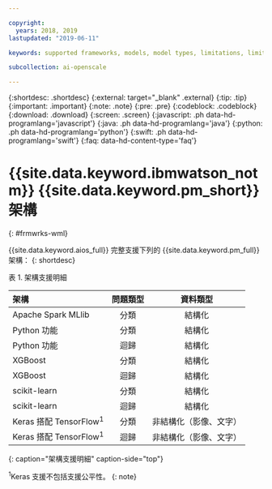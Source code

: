 ```yaml
---

copyright:
  years: 2018, 2019
lastupdated: "2019-06-11"

keywords: supported frameworks, models, model types, limitations, limits

subcollection: ai-openscale

---
```


{:shortdesc: .shortdesc}
{:external: target="_blank" .external}
{:tip: .tip}
{:important: .important}
{:note: .note}
{:pre: .pre}
{:codeblock: .codeblock}
{:download: .download}
{:screen: .screen}
{:javascript: .ph data-hd-programlang='javascript'}
{:java: .ph data-hd-programlang='java'}
{:python: .ph data-hd-programlang='python'}
{:swift: .ph data-hd-programlang='swift'}
{:faq: data-hd-content-type='faq'}

# {{site.data.keyword.ibmwatson_notm}} {{site.data.keyword.pm_short}} 架構
{: #frmwrks-wml}

{{site.data.keyword.aios_full}} 完整支援下列的 {{site.data.keyword.pm_full}} 架構：
{: shortdesc}

表 1. 架構支援明細

|架構|問題類型|資料類型|
|:---|:---:|:---:|
|Apache Spark MLlib|分類|結構化|
|Python 功能|分類|結構化|
|Python 功能|迴歸|結構化|
|XGBoost|分類|結構化|
|XGBoost|迴歸|結構化|
|scikit-learn|分類|結構化|
|scikit-learn|迴歸|結構化|
| Keras 搭配 TensorFlow<sup>1</sup> |分類| 非結構化（影像、文字）|
| Keras 搭配 TensorFlow<sup>1</sup> |迴歸| 非結構化（影像、文字）|
{: caption="架構支援明細" caption-side="top"}

<sup>1</sup>Keras 支援不包括支援公平性。
{: note}



